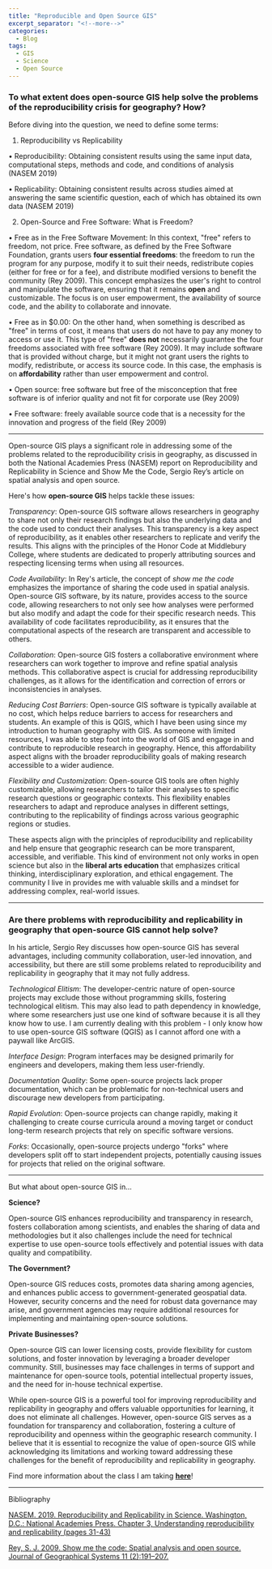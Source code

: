 ```yaml
---
title: "Reproducible and Open Source GIS"
excerpt_separator: "<!--more-->"
categories:
  - Blog
tags:
  - GIS
  - Science
  - Open Source
---
```

### To what extent does open-source GIS help solve the problems of the reproducibility crisis for geography? How?

Before diving into the question, we need to define some terms:

1. Reproducibility vs Replicability

•	Reproducibility: Obtaining consistent results using the same input data, computational steps, methods and code, and conditions of analysis (NASEM 2019)

•	Replicability: Obtaining consistent results across studies aimed at answering the same scientific question, each of which has obtained its own data (NASEM 2019)

2. Open-Source and Free Software: What is Freedom?

•	Free as in the Free Software Movement: In this context, "free" refers to freedom, not price. Free software, as defined by the Free Software Foundation, grants users **four essential freedoms**: the freedom to run the program for any purpose, modify it to suit their needs, redistribute copies (either for free or for a fee), and distribute modified versions to benefit the community (Rey 2009). This concept emphasizes the user's right to control and manipulate the software, ensuring that it remains **open** and customizable. The focus is on user empowerment, the availability of source code, and the ability to collaborate and innovate.

•	Free as in $0.00: On the other hand, when something is described as "free" in terms of cost, it means that users do not have to pay any money to access or use it. This type of "free" **does not** necessarily guarantee the four freedoms associated with free software (Rey 2009). It may include software that is provided without charge, but it might not grant users the rights to modify, redistribute, or access its source code. In this case, the emphasis is on **affordability** rather than user empowerment and control.

•	Open source: free software but free of the misconception that free software is of inferior quality and not fit for corporate use (Rey 2009)

•	Free software: freely available source code that is a necessity for the innovation and progress of the field (Rey 2009)

----------

Open-source GIS plays a significant role in addressing some of the problems related to the reproducibility crisis in geography, as discussed in both the National Academies Press (NASEM) report on Reproducibility and Replicability in Science and Show Me the Code, Sergio Rey’s article on spatial analysis and open source. 

Here's how **open-source GIS** helps tackle these issues:

*Transparency*: Open-source GIS software allows researchers in geography to share not only their research findings but also the underlying data and the code used to conduct their analyses. This transparency is a key aspect of reproducibility, as it enables other researchers to replicate and verify the results. This aligns with the principles of the Honor Code at Middlebury College, where students are dedicated to properly attributing sources and respecting licensing terms when using all resources. 

*Code Availability*: In Rey's article, the concept of *show me the code* emphasizes the importance of sharing the code used in spatial analysis. Open-source GIS software, by its nature, provides access to the source code, allowing researchers to not only see how analyses were performed but also modify and adapt the code for their specific research needs. This availability of code facilitates reproducibility, as it ensures that the computational aspects of the research are transparent and accessible to others.

*Collaboration*: Open-source GIS fosters a collaborative environment where researchers can work together to improve and refine spatial analysis methods. This collaborative aspect is crucial for addressing reproducibility challenges, as it allows for the identification and correction of errors or inconsistencies in analyses. 

*Reducing Cost Barriers*: Open-source GIS software is typically available at no cost, which helps reduce barriers to access for researchers and students. An example of this is QGIS, which I have been using since my introduction to human geography with GIS. As someone with limited resources, I was able to step foot into the world of GIS and engage in and contribute to reproducible research in geography. Hence, this affordability aspect aligns with the broader reproducibility goals of making research accessible to a wider audience. 

*Flexibility and Customization*: Open-source GIS tools are often highly customizable, allowing researchers to tailor their analyses to specific research questions or geographic contexts. This flexibility enables researchers to adapt and reproduce analyses in different settings, contributing to the replicability of findings across various geographic regions or studies.

These aspects align with the principles of reproducibility and replicability and help ensure that geographic research can be more transparent, accessible, and verifiable. This kind of environment not only works in open science but also in the **liberal arts education** that emphasizes critical thinking, interdisciplinary exploration, and ethical engagement. The community I live in provides me with valuable skills and a mindset for addressing complex, real-world issues.


----------

### Are there problems with reproducibility and replicability in geography that open-source GIS cannot help solve?

In his article, Sergio Rey discusses how open-source GIS has several advantages, including community collaboration, user-led innovation, and accessibility, but there are still some problems related to reproducibility and replicability in geography that it may not fully address.

*Technological Elitism*: The developer-centric nature of open-source projects may exclude those without programming skills, fostering technological elitism. This may also lead to path dependency in knowledge, where some researchers just use one kind of software because it is all they know how to use. I am currently dealing with this problem - I only know how to use open-source GIS software (QGIS) as I cannot afford one with a paywall like ArcGIS. 

*Interface Design*: Program interfaces may be designed primarily for engineers and developers, making them less user-friendly.

*Documentation Quality*: Some open-source projects lack proper documentation, which can be problematic for non-technical users and discourage new developers from participating. 

*Rapid Evolution*: Open-source projects can change rapidly, making it challenging to create course curricula around a moving target or conduct long-term research projects that rely on specific software versions. 

*Forks*: Occasionally, open-source projects undergo "forks" where developers split off to start independent projects, potentially causing issues for projects that relied on the original software.

--------

But what about open-source GIS in...

**Science?**

Open-source GIS enhances reproducibility and transparency in research, fosters collaboration among scientists, and enables the sharing of data and methodologies but it also challenges include the need for technical expertise to use open-source tools effectively and potential issues with data quality and compatibility.

**The Government?**

Open-source GIS reduces costs, promotes data sharing among agencies, and enhances public access to government-generated geospatial data. However, security concerns and the need for robust data governance may arise, and government agencies may require additional resources for implementing and maintaining open-source solutions.

**Private Businesses?**

Open-source GIS can lower licensing costs, provide flexibility for custom solutions, and foster innovation by leveraging a broader developer community. Still, businesses may face challenges in terms of support and maintenance for open-source tools, potential intellectual property issues, and the need for in-house technical expertise.

While open-source GIS is a powerful tool for improving reproducibility and replicability in geography and offers valuable opportunities for learning, it does not eliminate all challenges. However, open-source GIS serves as a foundation for transparency and collaboration, fostering a culture of reproducibility and openness within the geographic research community. I believe that it is essential to recognize the value of open-source GIS while acknowledging its limitations and working toward addressing these challenges for the benefit of reproducibility and replicability in geography.

Find more information about the class I am taking [**here**](https://opengisci.github.io)!

--------

Bibliography

[NASEM. 2019. Reproducibility and Replicability in Science. Washington, D.C.: National Academies Press. Chapter 3, Understanding reproducibility and replicability (pages 31-43)](https://doi.org/10.17226/25303)

[Rey, S. J. 2009. Show me the code: Spatial analysis and open source. Journal of Geographical Systems 11 (2):191–207.](http://dx.doi.org/10.1007/s10109-009-0086-8)
